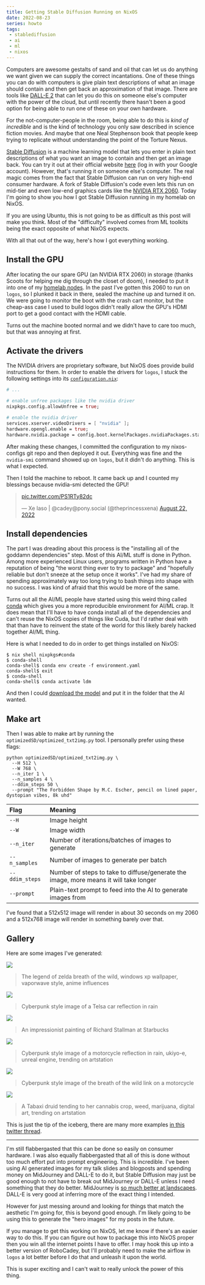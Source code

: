 ```yaml
---
title: Getting Stable Diffusion Running on NixOS
date: 2022-08-23
series: howto
tags:
 - stablediffusion
 - ai
 - ml
 - nixos
---
```


<xeblog-hero file="the-forbidden-shape" ai="Stable Diffusion" prompt="The Forbidden Shape by M.C. Escher, dystopian vibes, 8k uhd"></xeblog-hero>

Computers are awesome gestalts of sand and oil that can let us do anything we
want given we can supply the correct incantations. One of these things you can
do with computers is give plain text descriptions of what an image should
contain and then get back an approximation of that image. There are tools like
[DALL-E 2](https://openai.com/dall-e-2/) that can let you do this on someone
else's computer with the power of the cloud, but until recently there hasn't
been a good option for being able to run one of these on your own hardware.

<xeblog-conv name="Mara" mood="hacker">For the not-computer-people in the room,
being able to do this is _kind of incredible_ and is the kind of technology you
only saw described in science fiction movies. And maybe that one Neal Stephenson
book that people keep trying to replicate without understanding the point of the
Torture Nexus.</xeblog-conv>

[Stable Diffusion](https://stability.ai/blog/stable-diffusion-public-release) is
a machine learning model that lets you enter in plain text descriptions of what
you want an image to contain and then get an image back. You can try it out at
their official website [here](http://beta.dreamstudio.ai/) (log in with your
Google account). However, that's running it on someone else's computer. The real
magic comes from the fact that Stable Diffusion can run on very high-end
consumer hardware. A fork of Stable Diffusion's code even lets this run on
mid-tier and even low-end graphics cards like the [NVIDIA RTX
2060](https://www.techpowerup.com/gpu-specs/geforce-rtx-2060.c3310). Today I'm
going to show you how I got Stable Diffusion running in my homelab on NixOS.

<xeblog-conv name="Cadey" mood="coffee">If you are using Ubuntu, this is not
going to be as difficult as this post will make you think. Most of the
"difficulty" involved comes from ML toolkits being the exact opposite of what
NixOS expects.</xeblog-conv>

With all that out of the way, here's how I got everything working.

## Install the GPU

After locating the our spare GPU (an NVIDIA RTX 2060) in storage (thanks Scoots
for helping me dig through the closet of doom), I needed to put it into one of
my [homelab nodes](https://xeiaso.net/blog/my-homelab-2021-06-08). In the past
I've gotten this 2060 to run on `logos`, so I plunked it back in there, sealed
the machine up and turned it on. We were going to monitor the boot with the
crash cart monitor, but the cheap-ass case I used to build logos didn't really
allow the GPU's HDMI port to get a good contact with the HDMI cable.

Turns out the machine booted normal and we didn't have to care too much, but
that was annoying at first.

## Activate the drivers

The NVIDIA drivers are proprietary software, but NixOS does provide build
instructions for them. In order to enable the drivers for `logos`, I stuck the
following settings into its
[`configuration.nix`](https://tulpa.dev/cadey/nixos-configs/commit/72a43e184a0987550455079c62e581fdd89a5356):

```nix
# ...

# enable unfree packages like the nvidia driver
nixpkgs.config.allowUnfree = true;

# enable the nvidia driver
services.xserver.videoDrivers = [ "nvidia" ];
hardware.opengl.enable = true;
hardware.nvidia.package = config.boot.kernelPackages.nvidiaPackages.stable;
```

After making these changes, I committed the configuration to my nixos-configs
git repo and then deployed it out. Everything was fine and the `nvidia-smi`
command showed up on `logos`, but it didn't do anything. This is what I
expected.

Then I told the machine to reboot. It came back up and I counted my blessings
because nvidia-smi detected the GPU!

<blockquote class="twitter-tweet" data-conversation="none"><p lang="zxx" dir="ltr"><a href="https://t.co/PS1RTy82dc">pic.twitter.com/PS1RTy82dc</a></p>&mdash; Xe Iaso | @cadey@pony.social (@theprincessxena) <a href="https://twitter.com/theprincessxena/status/1561865439914893315?ref_src=twsrc%5Etfw">August 22, 2022</a></blockquote> <script async src="https://platform.twitter.com/widgets.js" charset="utf-8"></script>

## Install dependencies

The part I was dreading about this process is the "installing all of the goddamn
dependencies" step. Most of this AI/ML stuff is done in Python. Among more
experienced Linux users, programs written in Python have a reputation of being
"the worst thing ever to try to package" and "hopefully reliable but don't
sneeze at the setup once it works". I've had my share of spending approximately
way too long trying to bash things into shape with no success. I was kind of
afraid that this would be more of the same.

Turns out all the AI/ML people have started using this weird thing called
[conda](https://docs.conda.io/en/latest/) which gives you a more reproducible
environment for AI/ML crap. It does mean that I'll have to have conda install
all of the dependencies and can't reuse the NixOS copies of things like Cuda,
but I'd rather deal with that than have to reinvent the state of the world for
this likely barely hacked together AI/ML thing.

Here is what I needed to do in order to get things installed on NixOS:

```
$ nix shell nixpkgs#conda
$ conda-shell
conda-shell$ conda env create -f environment.yaml
conda-shell$ exit
$ conda-shell
conda-shell$ conda activate ldm
```

And then I could [download the
model](https://github.com/CompVis/stable-diffusion#weights) and put it in the
folder that the AI wanted.

## Make art

Then I was able to make art by running the `optimizedSD/optimized_txt2img.py`
tool. I personally prefer using these flags:

```
python optimizedSD/optimized_txt2img.py \
  --H 512 \
  --W 768 \
  --n_iter 1 \
  --n_samples 4 \
  --ddim_steps 50 \
  --prompt "The Forbidden Shape by M.C. Escher, pencil on lined paper, dystopian vibes, 8k uhd"
```

| Flag           | Meaning                                                                               |
| :---           | :------                                                                               |
| `--H`          | Image height                                                                          |
| `--W`          | Image width                                                                           |
| `--n_iter`     | Number of iterations/batches of images to generate                                    |
| `--n_samples`  | Number of images to generate per batch                                                |
| `--ddim_steps` | Number of steps to take to diffuse/generate the image, more means it will take longer |
| `--prompt`      | Plain-text prompt to feed into the AI to generate images from                        |

I've found that a 512x512 image will render in about 30 seconds on my 2060 and a
512x768 image will render in something barely over that. 

## Gallery

Here are some images I've generated:

![](https://f001.backblazeb2.com/file/christine-static/blog/ai/zelda-botw-vaporwave.png)

> The legend of zelda breath of the wild, windows xp wallpaper, vaporwave style,
> anime influences

![](https://f001.backblazeb2.com/file/christine-static/blog/ai/cyberpunk-tesla.png)

> Cyberpunk style image of a Telsa car reflection in rain

![](https://f001.backblazeb2.com/file/christine-static/blog/ai/impressionist-painting-stallman-starbucks.png)

> An impressionist painting of Richard Stallman at Starbucks

![](https://f001.backblazeb2.com/file/christine-static/blog/ai/cyberpunk-motorcycle-ukiyo-e.png)

> Cyberpunk style image of a motorcycle reflection in rain, ukiyo-e, unreal
> engine, trending on artstation

![](https://f001.backblazeb2.com/file/christine-static/blog/ai/cyberpunk-botw-motorcycle.png)

> Cyberpunk style image of the breath of the wild link on a motorcycle

![](https://f001.backblazeb2.com/file/christine-static/blog/ai/tabaxi-cannabis-druid.png)

> A Tabaxi druid tending to her cannabis crop, weed, marijuana, digital art,
> trending on artstation

<xeblog-conv name="Mara" mood="hacker">This is just the tip of the iceberg,
there are many more examples [in this twitter
thread](https://twitter.com/theprincessxena/status/1561875753666478082).</xeblog-conv>

---

I'm still flabbergasted that this can be done so easily on consumer hardware. I
was also equally flabbergasted that all of this is done without too much effort
put into prompt engineering. This is incredible. I've been using AI generated
images for my talk slides and blogposts and spending money on MidJourney and
DALL-E to do it, but Stable Diffusion may just be good enough to not have to
break out MidJourney or DALL-E unless I need something that they do better.
MidJourney is [so much better at
landscapes](https://f001.backblazeb2.com/file/christine-static/hero/colorful-bliss.webp).
DALL-E is very good at inferring more of the exact thing I intended.

However for just messing around and looking for things that match the aesthetic
I'm going for, this is beyond good enough. I'm likely going to be using this to
generate the "hero images" for my posts in the future.

If you manage to get this working on NixOS, let me know if there's an easier way
to do this. If you can figure out how to package this into NixOS proper then you
win all the internet points I have to offer. I may hook this up into a better
version of RoboCadey, but I'll probably need to make the airflow in `logos` a
lot better before I do that and unleash it upon the world.

This is super exciting and I can't wait to really unlock the power of this thing.
